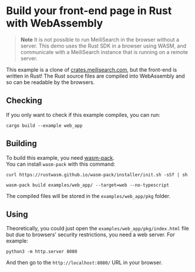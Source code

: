 # Build your front-end page in Rust with WebAssembly

> **Note**
> It is not possible to run MeiliSearch in the browser without a server. This demo uses the Rust SDK in a browser using WASM, and communicate with a MeiliSearch instance that is running on a remote server.

This example is a clone of [crates.meilisearch.com](https://crates.meilisearch.com), but the front-end is written in Rust!
The Rust source files are compiled into WebAssembly and so can be readable by the browsers.

## Checking

If you only want to check if this example compiles, you can run:

```console
cargo build --example web_app
```

## Building

To build this example, you need [wasm-pack](https://github.com/rustwasm/wasm-pack).\
You can install `wasm-pack` with this command:
```console
curl https://rustwasm.github.io/wasm-pack/installer/init.sh -sSf | sh
```

```console
wasm-pack build examples/web_app/ --target=web --no-typescript
```

The compiled files will be stored in the `examples/web_app/pkg` folder.

## Using

Theoretically, you could just open the `examples/web_app/pkg/index.html` file but due to browsers' security restrictions, you need a web server. For example:

```console
python3 -m http.server 8080
```

And then go to the `http://localhost:8080/` URL in your browser.
